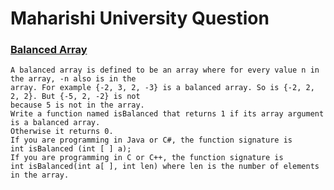 # Maharishi University Question

### <a href="src/com/practice/BalancedArray.java">Balanced Array</a>
````
A balanced array is defined to be an array where for every value n in the array, -n also is in the
array. For example {-2, 3, 2, -3} is a balanced array. So is {-2, 2, 2, 2}. But {-5, 2, -2} is not
because 5 is not in the array.
Write a function named isBalanced that returns 1 if its array argument is a balanced array.
Otherwise it returns 0.
If you are programming in Java or C#, the function signature is
int isBalanced (int [ ] a);
If you are programming in C or C++, the function signature is
int isBalanced(int a[ ], int len) where len is the number of elements in the array.
````